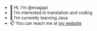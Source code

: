 - 👋 Hi, I’m @evagapi
- 👀 I’m interested in translation and coding
- 🌱 I’m currently learning Java
- 📫 You can reach me at [my website](http://latraductora.cat)
